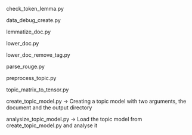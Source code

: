 check_token_lemma.py

data_debug_create.py

lemmatize_doc.py

lower_doc.py

lower_doc_remove_tag.py

parse_rouge.py

preprocess_topic.py

topic_matrix_to_tensor.py

create_topic_model.py -> Creating a topic model with two arguments, the document and the output directory

analysize_topic_model.py -> Load the topic model from create_topic_model.py and analyse it